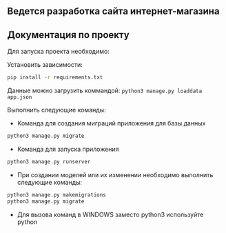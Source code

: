 ## Ведется разработка сайта интернет-магазина




## Документация по проекту

Для запуска проекта необходимо:

Установить зависимости:
```bash
pip install -r requirements.txt
```
Данные можно загрузить коммандой: `python3 manage.py loaddata app.json`

Выполнить следующие команды:

* Команда для создания миграций приложения для базы данных
```bash
python3 manage.py migrate
```

* Команда для запуска приложения
```bash
python3 manage.py runserver
```

* При создании моделей или их изменении необходимо выполнить следующие команды:
```bash
python3 manage.py makemigrations
python3 manage.py migrate
```
* Для вызова команд в WINDOWS заместо python3 используйте python
